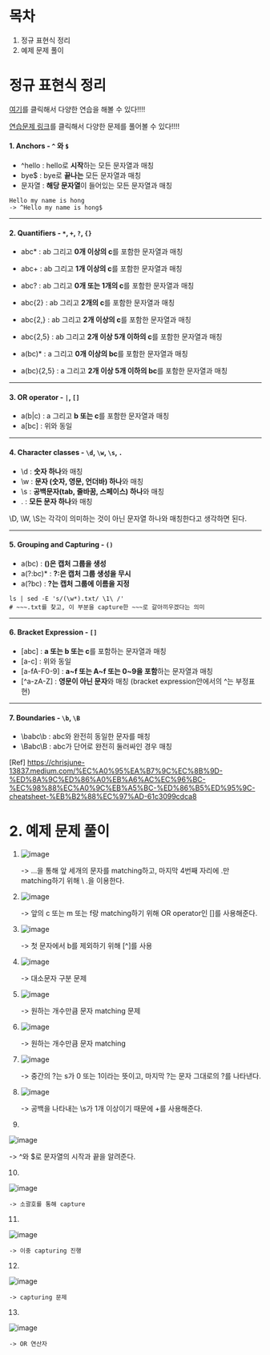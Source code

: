 # 목차

1. 정규 표현식 정리
2. 예제 문제 풀이

# 정규 표현식 정리

[여기](https://regex101.com/)를 클릭해서 다양한 연습을 해볼 수 있다!!!!

[연습문제 링크](https://regexone.com/lesson/letters_and_digits?)를 클릭해서 다양한 문제를 풀어볼 수 있다!!!!

#### 1. Anchors - `^` 와 `$`

- ^hello : hello로 **시작**하는 모든 문자열과 매칭
- bye$ : bye로 **끝나는** 모든 문자열과 매칭 
- 문자열 : **해당 문자열**이 들어있는 모든 문자열과 매칭

```
Hello my name is hong
-> ^Hello my name is hong$
```

---



#### 2. Quantifiers - `*`, `+`, `?`, `{}`

- abc* : ab 그리고 **0개 이상의 c**를 포함한 문자열과 매칭
- abc+ : ab 그리고 **1개 이상의 c**를 포함한 문자열과 매칭

- abc? : ab 그리고 **0개 또는 1개의 c**를 포함한 문자열과 매칭
- abc{2} : ab 그리고 **2개의 c**를 포함한 문자열과 매칭
- abc{2,} : ab 그리고 **2개 이상의 c**를 포함한 문자열과 매칭
- abc{2,5} : ab 그리고 **2개 이상 5개 이하의 c**를 포함한 문자열과 매칭
- a(bc)* : a 그리고 **0개 이상의 bc**를 포함한 문자열과 매칭

- a(bc){2,5} : a 그리고 **2개 이상 5개 이하의 bc**를 포함한 문자열과 매칭



---



#### 3. OR operator - `|`, `[]`

- a(b|c) : a 그리고 **b 또는 c**를 포함한 문자열과 매칭
- a[bc] : 위와 동일

---

#### 4. Character classes - `\d`, `\w`, `\s`, `.`

- \d : **숫자 하나**와 매칭
- \w : **문자 (숫자, 영문, 언더바) 하나**와 매칭
- \s : **공백문자(tab, 줄바꿈, 스페이스) 하나**와 매칭
- . : **모든 문자 하나**와 매칭

\D, \W, \S는 각각이 의미하는 것이 아닌 문자열 하나와 매칭한다고 생각하면 된다. 

---

#### 5. Grouping and Capturing - `()`

- a(bc) : **()은 캡처 그룹을 생성**
- a(?:bc)* : **?:은 캡처 그룹 생성을 무시**
- a(?<name>bc) : **?<name>는 캡처 그룹에 이름을 지정**

```
ls | sed -E 's/(\w*).txt/ \1\ /'
# ~~~.txt를 찾고, 이 부분을 capture한 ~~~로 갈아끼우겠다는 의미
```

---

#### 6. Bracket Expression - `[]`

- [abc] : **a 또는 b 또는 c**를 포함하는 문자열과 매칭
- [a-c] : 위와 동일
- [a-fA-F0-9] : **a~f 또는 A~f 또는 0~9을 포함**하는 문자열과 매칭
- [^a-zA-Z] : **영문이 아닌 문자**와 매칭 (bracket expression안에서의 ^는 부정표현) 

---

#### 7. Boundaries - `\b`, `\B`

- \babc\b : abc와 완전히 동일한 문자를 매칭
- \Babc\B : abc가 단어로 완전히 둘러싸인 경우 매칭



[Ref] https://chrisjune-13837.medium.com/%EC%A0%95%EA%B7%9C%EC%8B%9D-%ED%8A%9C%ED%86%A0%EB%A6%AC%EC%96%BC-%EC%98%88%EC%A0%9C%EB%A5%BC-%ED%86%B5%ED%95%9C-cheatsheet-%EB%B2%88%EC%97%AD-61c3099cdca8

# 2. 예제 문제 풀이

1.     
   ![image](https://user-images.githubusercontent.com/71866756/161984964-98188818-8483-4e3d-8202-dfc6e4c29021.png)

   -> ...을 통해 앞 세개의 문자를 matching하고, 마지막 4번째 자리에 .만 matching하기 위해 \ .을 이용한다.

2.     
   ![image](https://user-images.githubusercontent.com/71866756/161984996-b797ab90-8c17-4fa1-97db-35440c0dcb31.png)

   -> 앞의 c 또는 m 또는 f랑 matching하기 위해 OR operator인 []를 사용해준다. 

3.     
   ![image](https://user-images.githubusercontent.com/71866756/161985007-99d20ac1-f761-45c2-9463-0016755ce87d.png)

   -> 첫 문자에서 b를 제외하기 위해 [^]를 사용 

4.     
   ![image](https://user-images.githubusercontent.com/71866756/161985023-64771bc1-1dce-489a-9875-245f9e400854.png)

   -> 대소문자 구분 문제

5.      
   ![image](https://user-images.githubusercontent.com/71866756/161985041-7dce6853-9115-4397-8438-a8bccc0d2d7e.png)

   -> 원하는 개수만큼 문자 matching 문제

6.     
   ![image](https://user-images.githubusercontent.com/71866756/161985058-2242a175-0de1-418e-a084-0a7cba624f95.png)

   -> 원하는 개수만큼 문자 matching

7.     
   ![image](https://user-images.githubusercontent.com/71866756/161985073-7c044a67-c6ec-4525-9642-7761f6fa3ee0.png)

   -> 중간의 ?는 s가 0 또는 1이라는 뜻이고, 마지막 \?는 문자 그대로의 ?를 나타낸다.

8.     
   ![image](https://user-images.githubusercontent.com/71866756/161985099-c477a065-ebaf-46ba-a27d-f167d1896900.png)

   -> 공백을 나타내는 \s가 1개 이상이기 때문에 +를 사용해준다.

9.    
  ![image](https://user-images.githubusercontent.com/71866756/161985118-977078f8-6d76-4a30-ba08-121a500c738d.png)

   -> ^와 $로 문자열의 시작과 끝을 알려준다.

10.   
   ![image](https://user-images.githubusercontent.com/71866756/161985133-9015ffc7-e0ad-4a92-bb16-8209b38ef01b.png)

    -> 소괄호를 통해 capture

11.   
   ![image](https://user-images.githubusercontent.com/71866756/161985142-1c9dda52-cc4b-43b9-8938-1393cba448f6.png)

    -> 이중 capturing 진행

12.  
   ![image](https://user-images.githubusercontent.com/71866756/161985156-3828a4d9-20d5-4148-958d-b59f67e13282.png)

    -> capturing 문제

13.  
   ![image](https://user-images.githubusercontent.com/71866756/161985173-44332ad2-1342-4436-80a9-8d2a798ed825.png)

    -> OR 연산자
